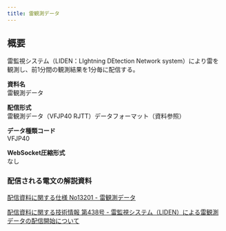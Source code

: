 ```yaml
---
title: 雷観測データ
---
```


## 概要
雷監視システム（LIDEN：LIghtning DEtection Network system）により雷を観測し、前1分間の観測結果を1分毎に配信する。

**資料名** <br/>
雷観測データ
 
**配信形式** <br/>
雷観測データ（VFJP40 RJTT）データフォーマット（資料参照）

**データ種類コード** <br/>
VFJP40

**WebSocket圧縮形式** <br/>
なし

### 配信される電文の解説資料 
[配信資料に関する仕様 No13201 - 雷観測データ](https://www.data.jma.go.jp/suishin/shiyou/pdf/no13201)
 
 
[配信資料に関する技術情報 第438号 - 雷監視システム（LIDEN）による雷観測データの配信開始について](https://dmdata.jp/docs/jma/technical/438.pdf)
